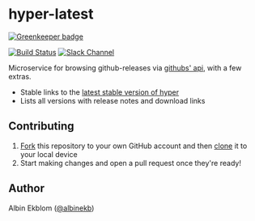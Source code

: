 # hyper-latest

[![Greenkeeper badge](https://badges.greenkeeper.io/zeit/hyper-latest.svg)](https://greenkeeper.io/)

[![Build Status](https://travis-ci.org/zeit/hyper-latest.svg?branch=master)](https://travis-ci.org/zeit/hyper-latest)
[![Slack Channel](https://zeit-slackin.now.sh/badge.svg)](https://zeit.chat/)

Microservice for browsing github-releases via [githubs' api](https://developer.github.com/v3/repos/releases/), with a few extras.

- Stable links to the [latest stable version of hyper](https://latest-hyper.now.sh/)
- Lists all versions with release notes and download links


## Contributing

1. [Fork](https://help.github.com/articles/fork-a-repo/) this repository to your own GitHub account and then [clone](https://help.github.com/articles/cloning-a-repository/) it to your local device
2. Start making changes and open a pull request once they're ready!

## Author

Albin Ekblom ([@albinekb](https://githib.com/albinekb))
